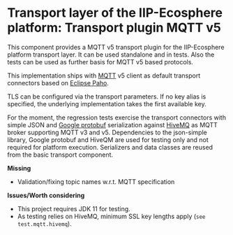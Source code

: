 # Transport layer of the IIP-Ecosphere platform: Transport plugin MQTT v5

This component provides a MQTT v5 transport plugin for the IIP-Ecosphere platform transport layer. It can be used
standalone and in tests. Also the tests can be used as further basis for MQTT v5 based protocols.

This implementation ships with [MQTT](https://mqtt.org/) v5 client as default transport connectors based on 
[Eclipse Paho](https://www.eclipse.org/paho/).

TLS can be configured via the transport parameters. If no key alias is specified, the underlying implementation takes the first available key.

For the moment, the regression tests exercise the transport connectors with simple JSON and [Google protobuf](https://developers.google.com/protocol-buffers) serialization against [HiveMQ](https://www.hivemq.com) as MQTT broker 
supporting MQTT v3 and v5. Dependencies to the json-simple library, Google protobuf and HiveQM are used for testing 
only and not required for platform execution. Serializers and data classes are reused from the basic transport 
component. 

**Missing**
- Validation/fixing topic names w.r.t. MQTT specification

**Issues/Worth considering**
- This project requires JDK 11 for testing. 
- As testing relies on HiveMQ, minimum SSL key lengths apply (`see test.mqtt.hivemq`).

